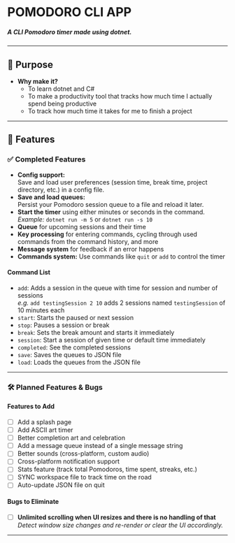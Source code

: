 # POMODORO CLI APP
##### A CLI Pomodoro timer made using dotnet.
---

## 📖 Purpose

- **Why make it?**
  - To learn dotnet and C#
  - To make a productivity tool that tracks how much time I actually spend being productive
  - To track how much time it takes for me to finish a project

---

## 🚀 Features

### ✅ Completed Features

- **Config support:**  
  Save and load user preferences (session time, break time, project directory, etc.) in a config file.
- **Save and load queues:**  
  Persist your Pomodoro session queue to a file and reload it later.
- **Start the timer** using either minutes or seconds in the command.  
  _Example:_ `dotnet run -m 5` or `dotnet run -s 10`
- **Queue** for upcoming sessions and their time
- **Key processing** for entering commands, cycling through used commands from the command history, and more
- **Message system** for feedback if an error happens
- **Commands system:** Use commands like `quit` or `add` to control the timer

#### Command List

- `add`: Adds a session in the queue with time for session and number of sessions  
  _e.g._ `add testingSession 2 10` adds 2 sessions named `testingSession` of 10 minutes each
- `start`: Starts the paused or next session
- `stop`: Pauses a session or break
- `break`: Sets the break amount and starts it immediately
- `session`: Start a session of given time or default time immediately
- `completed`: See the completed sessions
- `save`: Saves the queues to JSON file
- `load`:  Loads the queues from the JSON file
---

### 🛠️ Planned Features & Bugs

#### Features to Add

- [ ] Add a splash page
- [ ] Add ASCII art timer
- [ ] Better completion art and celebration
- [ ] Add a message queue instead of a single message string
- [ ] Better sounds (cross-platform, custom audio)
- [ ] Cross-platform notification support
- [ ] Stats feature (track total Pomodoros, time spent, streaks, etc.)
- [ ] SYNC workspace file to track time on the road
- [ ] Auto-update JSON file on quit

#### Bugs to Eliminate

- [ ] **Unlimited scrolling when UI resizes and there is no handling of that**  
       _Detect window size changes and re-render or clear the UI accordingly._

---
